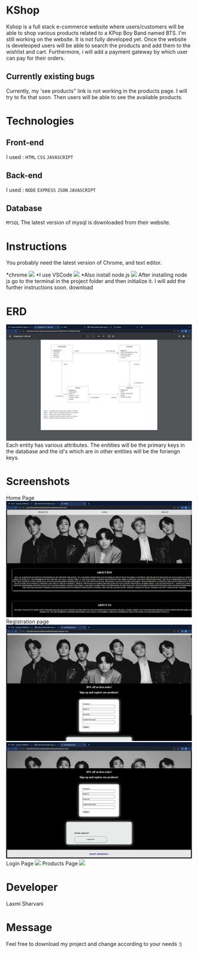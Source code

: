 # KShop
Kshop is a full stack e-commerce website where users/customers will be able to shop various products related to a KPop Boy Band named BTS. I'm still working on the website. It is not fully developed yet. Once the website is develeoped users will be able to search the products and add them to the wishlist and cart. Furthermore, i will add a payment gateway by which user can pay for their orders.
## Currently existing bugs
Currently, my 'see products" link is not working in the products page. I will try to fix that soon. Then users will be able to see the available products.
# Technologies
## Front-end
I used :
`HTML`
`CSS`
`JAVASCRIPT`
## Back-end
I used :
`NODE`
`EXPRESS`
`JSON`
`JAVASCRIPT`
## Database
`MYSQL`
The latest version of mysql is downloaded from their website.
# Instructions 
You probably need the latest version of Chrome, and text editor.

*chrome ![](https://www.google.com/chrome/)
*I use VSCode ![](https://code.visualstudio.com/)
*Also install node.js ![](https://nodejs.dev/)
After installing node js go to the terminal in the project folder and then initialize it. I will add the further instructions soon. 
download

# ERD
![](https://github.com/sharvanii/KShop/blob/main/Public/images%20/Screen%20Shot%202022-05-17%20at%206.30.03%20PM.png)
Each entity has various attributes. The enitities will be the primary keys in the database and the id's which are in other entities will be the foriengn keys.
# Screenshots
Home Page
![](https://github.com/sharvanii/KShop/blob/main/Public/images%20/Screen%20Shot%202022-05-17%20at%206.05.41%20PM.png)
Registration page
![](https://github.com/sharvanii/KShop/blob/main/Public/images%20/Screen%20Shot%202022-05-17%20at%206.06.00%20PM.png)
![](https://github.com/sharvanii/KShop/blob/main/Public/images%20/Screen%20Shot%202022-05-17%20at%206.06.19%20PM.png)
Login Page
![](https://github.com/sharvanii/KShop/blob/main/Public/images%20/Screen%20Shot%202022-05-17%20at%206.06.36%20PM.png)
Products Page
![](https://github.com/sharvanii/KShop/blob/main/Public/images%20/Screen%20Shot%202022-05-17%20at%206.06.45%20PM.png)
# Developer
Laxmi Sharvani
# Message
Feel free to download my project and change according to your needs :)
